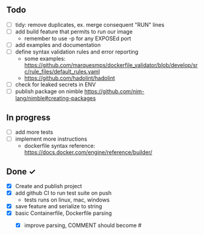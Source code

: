 ## Todo

- [ ] tidy: remove duplicates, ex. merge consequent "RUN" lines
- [ ] add build feature that permits to run our image
  - remember to use -p for any EXPOSEd port
- [ ] add examples and documentation
- [ ] define syntax validation rules and error reporting
  - some examples:  https://github.com/marquesmps/dockerfile_validator/blob/develop/src/rule_files/default_rules.yaml
  - https://github.com/hadolint/hadolint
- [ ] check for leaked secrets in ENV
- [ ] publish package on nimble https://github.com/nim-lang/nimble#creating-packages

## In progress

- [ ] add more tests
- [ ] implement more instructions
  - dockerfile syntax reference: https://docs.docker.com/engine/reference/builder/

## Done ✓

- [x] Create and publish project
- [x] add github CI to run test suite on push
  - tests runs on linux, mac, windows
- [x] save feature and serialize to string
- [x] basic Containerfile, Dockerfile parsing
  - [x] improve parsing, COMMENT should become #






